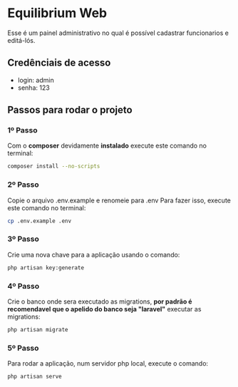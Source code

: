 # Equilibrium Web

Esse é um painel administrativo no qual é possível cadastrar funcionarios e editá-lós.

## Credênciais de acesso
 * login: admin
 * senha: 123

## Passos para rodar o projeto
### 1º Passo
Com o **composer** devidamente **instalado**
execute este comando no terminal:
```bash
composer install --no-scripts 
```
### 2º Passo
Copie o arquivo .env.example e renomeie para .env
Para fazer isso, execute este comando no terminal:
```bash
cp .env.example .env
```

### 3º Passo
Crie uma nova chave para a aplicação usando o comando:
```bash
php artisan key:generate
```

### 4º Passo
Crie o banco onde sera executado as migrations, 
**por padrão é recomendavel que o apelido do banco seja "laravel"**
executar as migrations:
```bash
php artisan migrate
```

### 5º Passo
Para rodar a aplicação, num servidor php local, execute o comando:
```bash
php artisan serve
```
